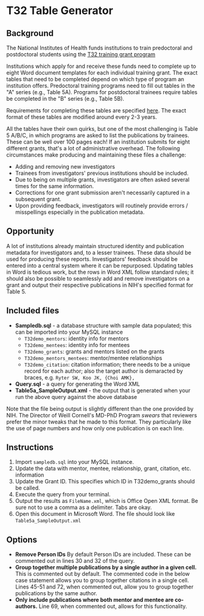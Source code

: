 # T32 Table Generator

## Background 

The National Institutes of Health funds institutions to train predoctoral and postdoctoral students using the [T32 training grant program](https://researchtraining.nih.gov/programs/training-grants/T32)

Institutions which apply for and receive these funds need to complete up to eight Word document templates for each individual training grant. The exact tables that need to be completed depend on which type of program an institution offers. Predoctoral training programs need to fill out tables in the "A" series (e.g., Table 5A). Programs for postdoctoral trainees require tables be completed in the "B" series (e.g., Table 5B).

Requirements for completing these tables are specified [here](https://grants.nih.gov/grants/forms/data-tables.htm). The exact format of these tables are modified around every 2-3 years.

All the tables have their own quirks, but one of the most challenging is Table 5 A/B/C, in which programs are asked to list the publications by trainees. These can be well over 100 pages each! If an institution submits for eight different grants, that's a lot of administrative overhead. The following circumstances make producing and maintaining these files a challenge:
- Adding and removing new investigators 
- Trainees from investigators' previous institutions should be included.
- Due to being on multiple grants, investigators are often asked several times for the same information.
- Corrections for one grant submission aren't necessarily captured in a subsequent grant.
- Upon providing feedback, investigators will routinely provide errors / misspellings especially in the publication metadata.

## Opportunity

A lot of institutions already maintain structured identity and publication metadata for investigators and, to a lesser trainees. These data should be used for producing these reports. Investigators' feedback should be entered into a central system where it can be repurposed. Updating tables in Word is tedious work, but the rows in Word XML follow standard rules; it should also be possible to seamlessly add and remove investigators on a grant and output their respective publications in NIH's specified format for Table 5.



## Included files
- **Sampledb.sql**  - a database structure with sample data populated; this can be imported into your MySQL instance
  - `T32demo_mentors`: identity info for mentors
  - `T32demo_mentees`: identity info for mentees
  - `T32demo_grants`: grants and mentors listed on the grants
  - `T32demo_mentors_mentees`: mentor/mentee relationships
  - `T32demo_citation`: citation information; there needs to be a unique record for each author; also the target author is demaracted by braces, e.g. `Ryter SW, Koo JK, {Choi AMK},`
- **Query.sql** - a query for generating the Word XML
- **Table5a_SampleOutput.xml** - the output that is generated when your run the above query against the above database 

Note that the file being output is slightly different than the one provided by NIH. The Director of Weill Cornell's MD-PhD Program *swears* that reviewers prefer the minor tweaks that he made to this format. They particularly like the use of page numbers and how only one publication is on each line.


## Instructions

1. Import `sampledb.sql` into your MySQL instance.
2. Update the data with mentor, mentee, relationship, grant, citation, etc. information
3. Update the Grant ID. This specifies which ID in T32demo_grants should be called.
4. Execute the query from your terminal. 
5. Output the results as `FileName.xml`, which is Office Open XML format. Be sure not to use a comma as a delimiter. Tabs are okay.
6. Open this document in Microsoft Word. The file should look like `Table5a_SampleOutput.xml`



## Options

- **Remove Person IDs** By default Person IDs are included. These can be commented out in lines 30 and 32 of the query.
- **Group together multiple publications by a single author in a given cell.** This is commented out by default. The commented code in the below case statement allows you to group together citations in a single cell. Lines 45-51 and 72, when commented out, allow you to group together publications by the same author.
- **Only include publications where both mentor and mentee are co-authors.** Line 69, when commented out, allows for this functionality.
